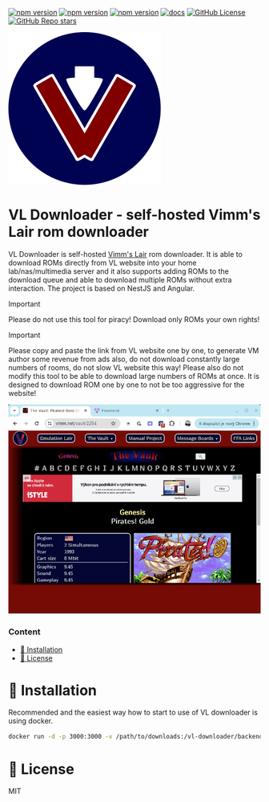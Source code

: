 [![npm version](https://img.shields.io/docker/pulls/raiper34/vl-downloader)](https://hub.docker.com/repository/docker/raiper34/vl-downloader/general)
[![npm version](https://img.shields.io/docker/image-size/raiper34/vl-downloader)](https://hub.docker.com/repository/docker/raiper34/vl-downloader/general)
[![npm version](https://img.shields.io/docker/stars/raiper34/vl-downloader)](https://hub.docker.com/repository/docker/raiper34/vl-downloader/general)
[![docs](https://badgen.net/badge/docs/online/orange)](https://vl-downloader.netlify.app)
[![GitHub License](https://img.shields.io/github/license/raiper34/vl-downloader)](https://github.com/Raiper34/vl-downloader)
[![GitHub Repo stars](https://img.shields.io/github/stars/raiper34/vl-downloader)](https://github.com/Raiper34/vl-downloader)

![vl-downloader logo](assets/logo.svg)
# VL Downloader - self-hosted Vimm's Lair rom downloader

VL Downloader is self-hosted [Vimm's Lair](https://vimm.net/) rom downloader.
It is able to download ROMs directly from VL website into your home lab/nas/multimedia server and it also supports adding ROMs to the download queue and able to download multiple ROMs without extra interaction.
The project is based on NestJS and Angular.

> [!IMPORTANT]
> Please do not use this tool for piracy! Download only ROMs your own rights!

> [!IMPORTANT]
> Please copy and paste the link from VL website one by one, to generate VM author some revenue from ads also, do not download constantly large numbers of rooms, do not slow VL website this way! Please also do not modify this tool to be able to download large numbers of ROMs at once. It is designed to download ROM one by one to not be too aggressive for the website!

![demo](assets/demo.gif)

### Content
- [🚀 Installation](#-instalation)
- [📖 License](#-license)

# 🚀 Installation
Recommended and the easiest way how to start to use of VL downloader is using docker.
```bash
docker run -d -p 3000:3000 -v /path/to/downloads:/vl-downloader/backend/downloads raiper34/vl-downloader:latest
```

# 📖 License
MIT